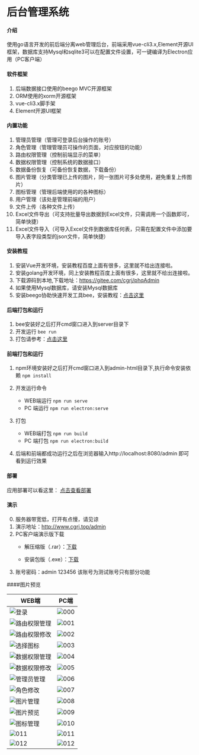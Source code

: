 # 后台管理系统

#### 介绍
使用go语言开发的前后端分离web管理后台，前端采用vue-cli3.x,Element开源UI框架，数据库支持Mysql和sqlite3可以在配置文件设置，可一键编译为Electron应用（PC客户端）
#### 软件框架
1. 后端数据接口使用的beego MVC开源框架
2. ORM使用的xorm开源框架
3. vue-cli3.x脚手架
4. Element开源UI框架

#### 内置功能
1. 管理员管理（管理可登录后台操作的账号）
2. 角色管理（管理管理员可操作的页面，对应按钮的功能）
3. 路由权限管理（控制前端显示的菜单）
4. 数据权限管理（控制系统的数据接口）
5. 数据备份恢复（可备份恢复数据，下载备份）
6. 图片管理（分类管理已上传的图片，同一张图片可多处使用，避免重复上传图片）
7. 图标管理（管理后端使用的的各种图标）
8. 用户管理（该处是管理前端的用户）
9. 文件上传（各种文件上传）
10. Excel文件导出（可支持批量导出数据到Excel文件，只需调用一个函数即可，简单快捷）
11. Excel文件导入（可导入Excel文件到数据库任何表，只需在配置文件中添加要导入表字段类型的json文件，简单快捷）

#### 安装教程
1. 安装Vue开发环境，安装教程百度上面有很多，这里就不给出连接啦。
2. 安装golang开发环境，同上安装教程百度上面有很多，这里就不给出连接啦。
3. 下载源码到本地,下载地址：<a href="https://gitee.com/cgrj/phqAdmin" target="_blank">https://gitee.com/cgrj/phqAdmin</a>
4. 如果使用Mysql数据库，请安装Mysql数据库
5. 安装beego协助快速开发工具bee，安装教程：<a href="https://beego.me/docs/install/bee.md" target="_blank">点击这里</a>

#### 后端打包和运行
  1. bee安装好之后打开cmd窗口进入到server目录下
  2. 开发运行 
  ``bee run``
 3. 打包请参考：<a href="https://beego.me/docs/install/bee.md" target="_blank">点击这里</a>
#### 前端打包和运行
  1. npm环境安装好之后打开cmd窗口进入到admin-html目录下,执行命令安装依赖
  ``npm install``
  
  2. 开发运行命令  
  
      * WEB端运行 ``npm run serve``
     * PC 端运行  ``npm run electron:serve``
    
  3. 打包  
  
     * WEB端打包   ``npm run build``
     * PC 端打包  ``npm run electron:build``
  4. 后端和前端都成功运行之后在浏览器输入http://localhost:8080/admin 即可看到运行效果
  
#### 部署
 应用部署可以看这里： <a href="https://beego.me/docs/deploy/" target="_blank">点击查看部署</a>

#### 演示
0. 服务器带宽低，打开有点慢，请见谅
1. 演示地址：<a href="http://www.cgrj.top/admin" target="_blank">http://www.cgrj.top/admin</a> 
2. PC客户端演示版下载  
    * 解压缩版（.rar）：<a href="http://www.cgrj.top/phq_admin_pc.rar" target="_blank">下载</a> 
      
    * 安装包版（.exe）：<a href="http://www.cgrj.top/phq_admin_pc.exe" target="_blank">下载</a> 
3. 账号密码：admin  123456  该账号为测试账号只有部分功能  

####图片预览

|WEB端|PC端|
|--|--|
| ![登录](http://www.cgrj.top/admin-img/web/000.jpg)| ![000](http://www.cgrj.top/admin-img/pc/000.jpg) |
| ![路由权限管理](http://www.cgrj.top/admin-img/web/001.jpg)| ![001](http://www.cgrj.top/admin-img/pc/001.jpg) |
| ![路由权限修改](http://www.cgrj.top/admin-img/web/002.jpg)| ![002](http://www.cgrj.top/admin-img/pc/002.jpg) |
| ![选择图标](http://www.cgrj.top/admin-img/web/003.jpg)| ![003](http://www.cgrj.top/admin-img/pc/003.jpg)  |
| ![数据权限管理](http://www.cgrj.top/admin-img/web/004.jpg) | ![004](http://www.cgrj.top/admin-img/pc/004.jpg) |
| ![数据权限修改](http://www.cgrj.top/admin-img/web/005.jpg) | ![005](http://www.cgrj.top/admin-img/pc/005.jpg) |
| ![管理员管理](http://www.cgrj.top/admin-img/web/006.jpg) | ![006](http://www.cgrj.top/admin-img/pc/006.jpg)  |
| ![角色修改](http://www.cgrj.top/admin-img/web/007.jpg) | ![007](http://www.cgrj.top/admin-img/pc/007.jpg)  |
| ![图片管理](http://www.cgrj.top/admin-img/web/008.jpg) | ![008](http://www.cgrj.top/admin-img/pc/008.jpg) |
| ![图片预览](http://www.cgrj.top/admin-img/web/009.jpg) | ![009](http://www.cgrj.top/admin-img/pc/009.jpg) |
| ![图标管理](http://www.cgrj.top/admin-img/web/010.jpg) | ![010](http://www.cgrj.top/admin-img/pc/010.jpg) |
| ![011](http://www.cgrj.top/admin-img/web/011.jpg) | ![011](http://www.cgrj.top/admin-img/pc/011.jpg) |
| ![012](http://www.cgrj.top/admin-img/web/012.jpg) | ![012](http://www.cgrj.top/admin-img/pc/012.jpg) |



